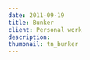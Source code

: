 ```yaml
---
date: 2011-09-19
title: Bunker
client: Personal work
description:
thumbnail: tn_bunker
---
```


<img srcset="/img/bunker-1x.png 1x, /img/bunker-2x.png 2x">
